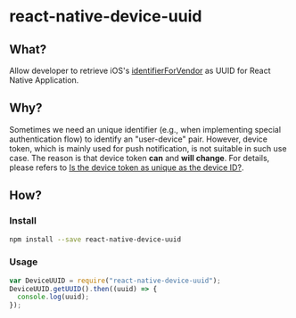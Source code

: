 react-native-device-uuid
=========================

## What?

Allow developer to retrieve iOS's [identifierForVendor](https://developer.apple.com/library/ios/documentation/UIKit/Reference/UIDevice_Class/index.html#//apple_ref/occ/instp/UIDevice/identifierForVendor) as UUID for React Native Application.

## Why?

Sometimes we need an unique identifier (e.g., when implementing special authentication flow) to identify an "user-device" pair.
However, device token, which is mainly used for push notification, is not suitable in such use case. The reason is that device token **can** and **will change**.
For details, please refers to [Is the device token as unique as the device ID?](http://stackoverflow.com/questions/6927011/is-the-device-token-as-unique-as-the-device-id).

## How?

### Install

```bash
npm install --save react-native-device-uuid
```

### Usage

```javascript
var DeviceUUID = require("react-native-device-uuid");
DeviceUUID.getUUID().then((uuid) => {
  console.log(uuid);
});
```
